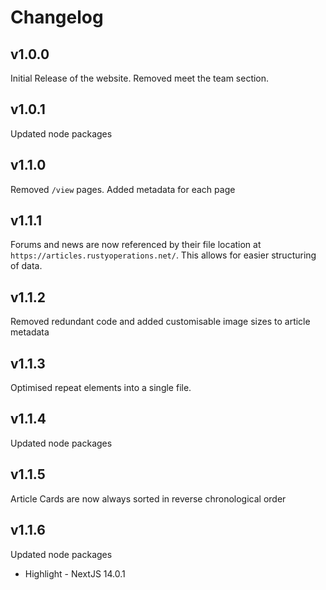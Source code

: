 # Changelog

## v1.0.0
Initial Release of the website. Removed meet the team section.

## v1.0.1
Updated node packages

## v1.1.0
Removed `/view` pages.
Added metadata for each page

## v1.1.1
Forums and news are now referenced by their file location at `https://articles.rustyoperations.net/`. This allows for easier structuring of data.

## v1.1.2
Removed redundant code and added customisable image sizes to article metadata

## v1.1.3
Optimised repeat elements into a single file.

## v1.1.4
Updated node packages

## v1.1.5
Article Cards are now always sorted in reverse chronological order

## v1.1.6
Updated node packages
- Highlight - NextJS 14.0.1